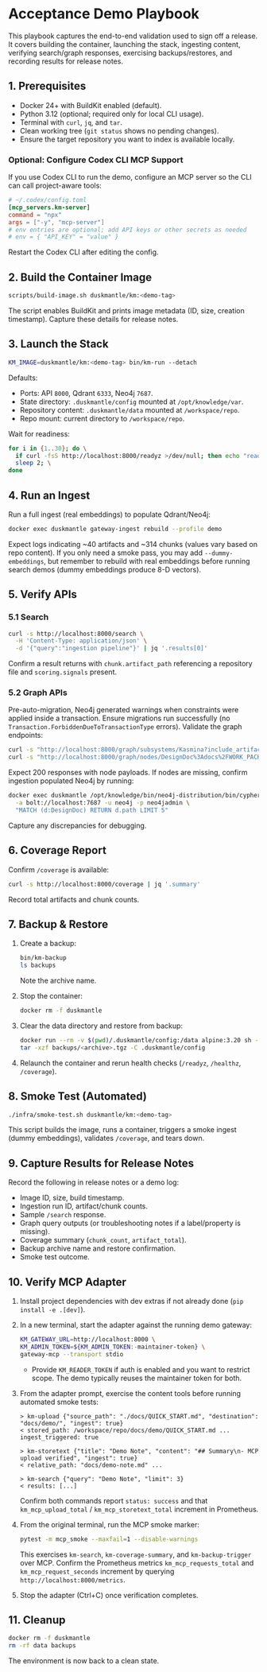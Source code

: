 # Acceptance Demo Playbook

This playbook captures the end-to-end validation used to sign off a release. It covers building the container, launching the stack, ingesting content, verifying search/graph responses, exercising backups/restores, and recording results for release notes.

## 1. Prerequisites

- Docker 24+ with BuildKit enabled (default).
- Python 3.12 (optional; required only for local CLI usage).
- Terminal with `curl`, `jq`, and `tar`.
- Clean working tree (`git status` shows no pending changes).
- Ensure the target repository you want to index is available locally.

### Optional: Configure Codex CLI MCP Support

If you use Codex CLI to run the demo, configure an MCP server so the CLI can call project-aware tools:

```toml
# ~/.codex/config.toml
[mcp_servers.km-server]
command = "npx"
args = ["-y", "mcp-server"]
# env entries are optional; add API keys or other secrets as needed
# env = { "API_KEY" = "value" }
```

Restart the Codex CLI after editing the config.

## 2. Build the Container Image

```bash
scripts/build-image.sh duskmantle/km:<demo-tag>
```

The script enables BuildKit and prints image metadata (ID, size, creation timestamp). Capture these details for release notes.

## 3. Launch the Stack

```bash
KM_IMAGE=duskmantle/km:<demo-tag> bin/km-run --detach
```

Defaults:

- Ports: API `8000`, Qdrant `6333`, Neo4j `7687`.
- State directory: `.duskmantle/config` mounted at `/opt/knowledge/var`.
- Repository content: `.duskmantle/data` mounted at `/workspace/repo`.
- Repo mount: current directory to `/workspace/repo`.

Wait for readiness:

```bash
for i in {1..30}; do \
  if curl -fsS http://localhost:8000/readyz >/dev/null; then echo "ready"; break; fi; \
  sleep 2; \
done
```

## 4. Run an Ingest

Run a full ingest (real embeddings) to populate Qdrant/Neo4j:

```bash
docker exec duskmantle gateway-ingest rebuild --profile demo
```

Expect logs indicating ~40 artifacts and ~314 chunks (values vary based on repo content). If you only need a smoke pass, you may add `--dummy-embeddings`, but remember to rebuild with real embeddings before running search demos (dummy embeddings produce 8-D vectors).

## 5. Verify APIs

### 5.1 Search

```bash
curl -s http://localhost:8000/search \
  -H 'Content-Type: application/json' \
  -d '{"query":"ingestion pipeline"}' | jq '.results[0]'
```

Confirm a result returns with `chunk.artifact_path` referencing a repository file and `scoring.signals` present.

### 5.2 Graph APIs

Pre-auto-migration, Neo4j generated warnings when constraints were applied inside a transaction. Ensure migrations run successfully (no `Transaction.ForbiddenDueToTransactionType` errors). Validate the graph endpoints:

```bash
curl -s "http://localhost:8000/graph/subsystems/Kasmina?include_artifacts=true"
curl -s "http://localhost:8000/graph/nodes/DesignDoc%3Adocs%2FWORK_PACKAGES.md"
```

Expect 200 responses with node payloads. If nodes are missing, confirm ingestion populated Neo4j by running:

```bash
docker exec duskmantle /opt/knowledge/bin/neo4j-distribution/bin/cypher-shell \
  -a bolt://localhost:7687 -u neo4j -p neo4jadmin \
  "MATCH (d:DesignDoc) RETURN d.path LIMIT 5"
```

Capture any discrepancies for debugging.

## 6. Coverage Report

Confirm `/coverage` is available:

```bash
curl -s http://localhost:8000/coverage | jq '.summary'
```

Record total artifacts and chunk counts.

## 7. Backup & Restore

1. Create a backup:

   ```bash
   bin/km-backup
   ls backups
   ```

   Note the archive name.
2. Stop the container:

   ```bash
   docker rm -f duskmantle
   ```

3. Clear the data directory and restore from backup:

   ```bash
   docker run --rm -v $(pwd)/.duskmantle/config:/data alpine:3.20 sh -c "rm -rf /data/*"
   tar -xzf backups/<archive>.tgz -C .duskmantle/config
   ```

4. Relaunch the container and rerun health checks (`/readyz`, `/healthz`, `/coverage`).

## 8. Smoke Test (Automated)

```bash
./infra/smoke-test.sh duskmantle/km:<demo-tag>
```

This script builds the image, runs a container, triggers a smoke ingest (dummy embeddings), validates `/coverage`, and tears down.

## 9. Capture Results for Release Notes

Record the following in release notes or a demo log:

- Image ID, size, build timestamp.
- Ingestion run ID, artifact/chunk counts.
- Sample `/search` response.
- Graph query outputs (or troubleshooting notes if a label/property is missing).
- Coverage summary (`chunk_count`, `artifact_total`).
- Backup archive name and restore confirmation.
- Smoke test outcome.

## 10. Verify MCP Adapter

1. Install project dependencies with dev extras if not already done (`pip install -e .[dev]`).
2. In a new terminal, start the adapter against the running demo gateway:

   ```bash
   KM_GATEWAY_URL=http://localhost:8000 \
   KM_ADMIN_TOKEN=${KM_ADMIN_TOKEN:-maintainer-token} \
   gateway-mcp --transport stdio
   ```

   - Provide `KM_READER_TOKEN` if auth is enabled and you want to restrict scope. The demo typically reuses the maintainer token for both.
3. From the adapter prompt, exercise the content tools before running automated smoke tests:

   ```
   > km-upload {"source_path": "./docs/QUICK_START.md", "destination": "docs/demo/", "ingest": true}
   < stored_path: /workspace/repo/docs/demo/QUICK_START.md ... ingest_triggered: true

   > km-storetext {"title": "Demo Note", "content": "## Summary\n- MCP upload verified", "ingest": true}
   < relative_path: "docs/demo-note.md" ...

   > km-search {"query": "Demo Note", "limit": 3}
   < results: [...]
   ```

   Confirm both commands report `status: success` and that `km_mcp_upload_total` / `km_mcp_storetext_total` increment in Prometheus.
4. From the original terminal, run the MCP smoke marker:

   ```bash
   pytest -m mcp_smoke --maxfail=1 --disable-warnings
   ```

   This exercises `km-search`, `km-coverage-summary`, and `km-backup-trigger` over MCP. Confirm the Prometheus metrics `km_mcp_requests_total` and `km_mcp_request_seconds` increment by querying `http://localhost:8000/metrics`.
5. Stop the adapter (Ctrl+C) once verification completes.

## 11. Cleanup

```bash
docker rm -f duskmantle
rm -rf data backups
```

The environment is now back to a clean state.
